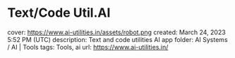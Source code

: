 # Text/Code Util.AI

cover: https://www.ai-utilities.in/assets/robot.png
created: March 24, 2023 5:52 PM (UTC)
description: Text and code utilities AI app
folder: AI Systems / AI | Tools
tags: Tools, ai
url: https://www.ai-utilities.in/